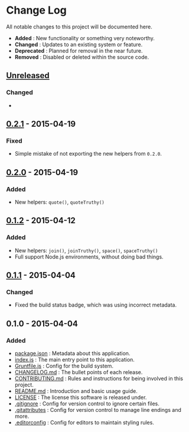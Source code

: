 # Change Log
All notable changes to this project will be documented here.

 - **Added**      : New functionality or something very noteworthy.
 - **Changed**    : Updates to an existing system or feature.
 - **Deprecated** : Planned for removal in the near future.
 - **Removed**    : Disabled or deleted within the source code.

## [Unreleased]
### Changed
 -

## [0.2.1] - 2015-04-19
### Fixed
 - Simple mistake of not exporting the new helpers from `0.2.0`.

## [0.2.0] - 2015-04-19
### Added
 - New helpers: `quote()`, `quoteTruthy()`

## [0.1.2] - 2015-04-12
### Added
 - New helpers: `join()`, `joinTruthy()`, `space()`, `spaceTruthy()`
 - Full support Node.js environments, without doing bad things.

## [0.1.1] - 2015-04-04
### Changed
 - Fixed the build status badge, which was using incorrect metadata.

## 0.1.0 - 2015-04-04
### Added
 - [package.json]    : Metadata about this application.
 - [index.js]        : The main entry point to this application.
 - [Gruntfile.js]    : Config for the build system.
 - [CHANGELOG.md]    : The bullet points of each release.
 - [CONTRIBUTING.md] : Rules and instructions for being involved in this project.
 - [README.md]       : Introduction and basic usage guide.
 - [LICENSE]         : The license this software is released under.
 - [.gitignore]      : Config for version control to ignore certain files.
 - [.gitattributes]  : Config for version control to manage line endings and more.
 - [.editorconfig]   : Config for editors to maintain styling rules.


[Unreleased]:      https://github.com/sholladay/dangit/compare/v0.2.1...HEAD
[0.2.1]:           https://github.com/sholladay/dangit/compare/v0.2.0...v0.2.1
[0.2.0]:           https://github.com/sholladay/dangit/compare/v0.1.2...v0.2.0
[0.1.2]:           https://github.com/sholladay/dangit/compare/v0.1.1...v0.1.2
[0.1.1]:           https://github.com/sholladay/dangit/compare/v0.1.0...v0.1.1
[package.json]:    http://wiki.commonjs.org/wiki/Packages/1.1
[index.js]:        https://github.com/sholladay/dangit/blob/master/lib/index.js
[Gruntfile.js]:    http://gruntjs.com/
[CHANGELOG.md]:    http://keepachangelog.com/
[CONTRIBUTING.md]: https://github.com/sholladay/dangit/blob/master/CONTRIBUTING.md
[README.md]:       https://github.com/sholladay/dangit/blob/master/README.md
[LICENSE]:         https://www.mozilla.org/MPL/2.0/
[.gitignore]:      http://git-scm.com/docs/gitignore
[.gitattributes]:  http://git-scm.com/docs/gitattributes
[.editorconfig]:   http://editorconfig.org/

